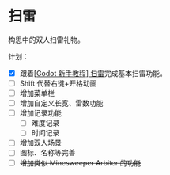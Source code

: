# 扫雷
构思中的双人扫雷礼物。

计划：

- [x] 跟着[[Godot 新手教程] 扫雷](https://www.bilibili.com/video/BV1yK4y1w7hF/)完成基本扫雷功能。
- [ ] Shift 代替右键+开格动画
- [ ] 增加菜单栏
- [ ] 增加自定义长宽、雷数功能
- [ ] 增加记录功能
  - [ ] 难度记录
  - [ ] 时间记录
- [ ] 增加双人场景
- [ ] 图标、名称等完善
- [ ] ~~增加类似 Minesweeper Arbiter 的功能~~
